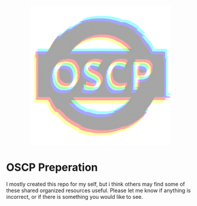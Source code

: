 <div align="center">
  <img src="banner.png" />
</div>

# OSCP Preperation 

I mostly created this repo for my self, but i think others may find some of these shared organized resources useful. Please let me know if anything is incorrect, or if there is something you would like to see.

